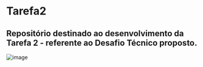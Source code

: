 # Tarefa2

## Repositório destinado ao desenvolvimento da Tarefa 2 - referente ao Desafio Técnico proposto.

![image](https://user-images.githubusercontent.com/51447524/218190521-84ba375d-c11b-4bf1-b322-f32e6e78dc82.png)

